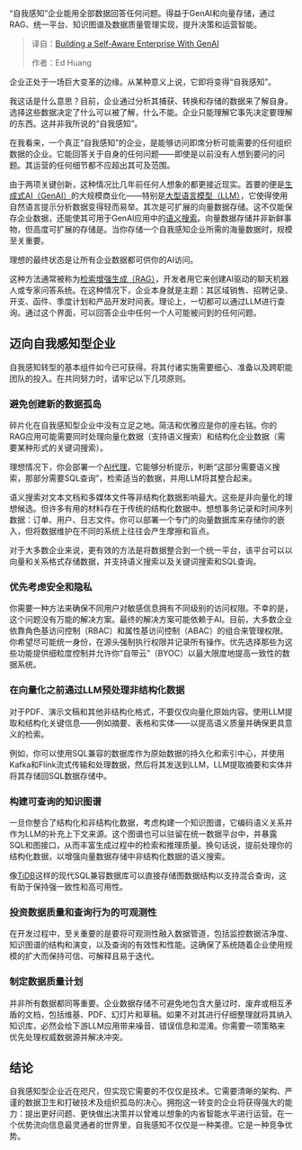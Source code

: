
<!--
title: GenAI：唤醒企业的“自我意识”
cover: https://cdn.thenewstack.io/media/2025/10/cedcf3e3-reflection.jpeg
summary: “自我感知”企业能用全部数据回答任何问题。得益于GenAI和向量存储，通过RAG、统一平台、知识图谱及数据质量管理实现，提升决策和运营智能。
-->

“自我感知”企业能用全部数据回答任何问题。得益于GenAI和向量存储，通过RAG、统一平台、知识图谱及数据质量管理实现，提升决策和运营智能。

> 译自：[Building a Self-Aware Enterprise With GenAI](https://thenewstack.io/building-a-self-aware-enterprise-with-genai/)
> 
> 作者：Ed Huang

企业正处于一场巨大变革的边缘。从某种意义上说，它即将变得“自我感知”。

我这话是什么意思？目前，企业通过分析其捕获、转换和存储的数据来了解自身。选择这些数据决定了什么可以被了解，什么不能。企业只能理解它事先决定要理解的东西。这并非我所说的“自我感知”。

在我看来，一个真正“自我感知”的企业，是能够访问即席分析可能需要的任何组织数据的企业。它能回答关于自身的任何问题——即使是以前没有人想到要问的问题。其运营的任何细节都不应超出其可及范围。

由于两项关键创新，这种情况比几年前任何人想象的都更接近现实。首要的便是[生成式AI（GenAI）](https://thenewstack.io/new-ebook-how-generative-ai-transforms-software-development/)的大规模商业化——特别是[大型语言模型（LLM）](https://roadmap.sh/guides/introduction-to-llms)，它使得使用自然语言提示分析数据变得轻而易举。其次是可扩展的向量数据存储。这不仅能保存企业数据，还能使其可用于GenAI应用中的[语义搜索](https://thenewstack.io/vector-processing-understand-this-new-revolution-in-search/)。向量数据存储并非新鲜事物，但高度可扩展的存储是。当你存储一个自我感知企业所需的海量数据时，规模至关重要。

理想的最终状态是让所有企业数据都可供你的AI访问。

这种方法通常被称为[检索增强生成（RAG）](https://thenewstack.io/why-rag-is-essential-for-next-gen-ai-development/)，开发者用它来创建AI驱动的聊天机器人或专家问答系统。在这种情况下，企业本身就是主题：其区域销售、招聘记录、开支、函件、季度计划和产品开发时间表。理论上，一切都可以通过LLM进行查询。通过这个界面，可以回答企业中任何一个人可能被问到的任何问题。

## 迈向自我感知型企业

自我感知转型的基本组件如今已可获得。将其付诸实施需要细心、准备以及跨职能团队的投入。在共同努力时，请牢记以下几项原则。

### 避免创建新的数据孤岛

碎片化在自我感知型企业中没有立足之地。简洁和优雅应是你的座右铭。你的RAG应用可能需要同时处理向量化数据（支持语义搜索）和结构化企业数据（需要某种形式的关键词搜索）。

理想情况下，你会部署一个[AI代理](https://thenewstack.io/ai-agents-a-comprehensive-introduction-for-developers/)，它能够分析提示，判断“这部分需要语义搜索，那部分需要SQL查询”，检索适当的数据，并用LLM将其整合起来。

语义搜索对文本文档和多媒体文件等非结构化数据影响最大。这些是非向量化的理想候选。但许多有用的材料存在于传统的结构化数据中。想想事务记录和时间序列数据：订单、用户、日志文件。你可以部署一个专门的向量数据库来存储你的嵌入，但将数据维护在不同的系统上往往会产生摩擦和盲点。

对于大多数企业来说，更有效的方法是将数据整合到一个统一平台，该平台可以以向量和关系格式存储数据，并支持语义搜索以及关键词搜索和SQL查询。

### 优先考虑安全和隐私

你需要一种方法来确保不同用户对敏感信息拥有不同级别的访问权限。不幸的是，这个问题没有万能的解决方案。最终的解决方案可能依赖于AI。目前，大多数企业依靠角色基访问控制（RBAC）和属性基访问控制（ABAC）的组合来管理权限。你希望尽可能统一身份，在源头强制执行权限并记录所有操作。优先选择那些为这些功能提供细粒度控制并允许你“自带云”（BYOC）以最大限度地提高一致性的数据系统。

### 在向量化之前通过LLM预处理非结构化数据

对于PDF、演示文稿和其他非结构化格式，不要仅仅向量化原始内容。使用LLM提取和结构化关键信息——例如摘要、表格和实体——以提高语义质量并确保更具意义的检索。

例如，你可以使用SQL兼容的数据库作为原始数据的持久化和索引中心，并使用Kafka和Flink流式传输和处理数据，然后将其发送到LLM，LLM提取摘要和实体并将其存储回SQL数据存储中。

### 构建可查询的知识图谱

一旦你整合了结构化和非结构化数据，考虑构建一个知识图谱，它编码语义关系并作为LLM的补充上下文来源。这个图谱也可以驻留在统一数据平台中，并暴露SQL和图接口，从而丰富生成过程中的检索和推理质量。换句话说，提前处理你的结构化数据，以增强向量数据存储中非结构化数据的语义搜索。

像[TiDB](https://www.pingcap.com/tidb/)这样的现代SQL兼容数据库可以直接存储图数据结构以支持混合查询，这有助于保持强一致性和高可用性。

### 投资数据质量和查询行为的**可观测性**

在开发过程中，至关重要的是要将可观测性融入数据管道，包括监控数据洁净度、知识图谱的结构和演变，以及查询的有效性和性能。这确保了系统随着企业使用规模的扩大而保持可信、可解释且易于迭代。

### 制定数据质量计划

并非所有数据都同等重要。企业数据存储不可避免地包含大量过时、废弃或相互矛盾的文档，包括维基、PDF、幻灯片和草稿。如果不对其进行仔细整理就将其纳入知识库，必然会给下游LLM应用带来噪音、错误信息和混淆。你需要一项策略来优先处理权威数据源并解决冲突。

## 结论

自我感知型企业近在咫尺，但实现它需要的不仅仅是技术。它需要清晰的架构、严谨的数据卫生和打破技术及组织孤岛的决心。拥抱这一转变的企业将获得强大的能力：提出更好问题、更快做出决策并以曾难以想象的内省智能水平进行运营。在一个优势流向信息最灵通者的世界里，自我感知不仅仅是一种美德。它是一种竞争优势。